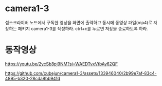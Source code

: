 # camera1-3
섭스크라이버 노드에서 구독한 영상을 화면에 출력하고 동시에 동영상 파일(mp4)로 저장하는 패키지 camera1-3를 작성하라.
ctrl+c를 누르면 저장을 종료하도록 하라.

# 동작영상
https://youtu.be/2ycSb8pj9NM?si=WAEDTvxVtbAy62QF


https://github.com/cubejun/camera1-3/assets/133946040/2b99e7af-83c4-4895-b320-28cda8bb941d

